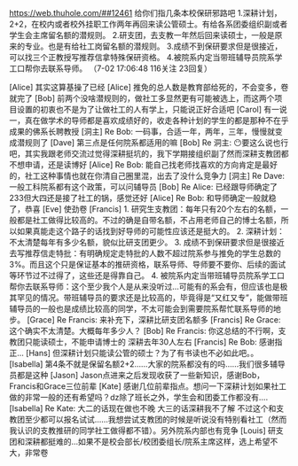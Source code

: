 https://web.thuhole.com/##12461
给你们指几条本校保研邪路吧
1.深耕计划，2+2，在校内或者校外挂职工作两年再回来读公管硕士。有给各系团委组织副或者学生会主席留名额的潜规则。
2.研支团，去支教一年然后回来读硕士，一般是原来的专业。也是有给社工岗留名额的潜规则。
3.成绩不到保研要求但是很接近，可以找三个正教授写推荐信拿特殊保研资格。
4.被院系内定当带班辅导员院系学工口帮你去联系导师。
（7-02 17:06:48 116关注 23回复）

[Alice] 其实这算基操了已经
[Alice] 推免的总人数是教育部给死的，不会变多，卷就完了
[Bob] 前两个没啥潜规则的，做社工多显然更有可能被选上，而这两个项目设置的初衷也不是为了让做社工的人有学上，只能说正好合适吧
[Carol] 有一说一，真在做学术的导师都是喜欢成绩好的，收走各种计划的学生的都是那种不在乎成果的佛系长聘教授
[洞主] Re Bob: 一码事，合适一年，两年，三年，慢慢就变成潜规则了
[Dave] 第三点是任何院系都适用的嘛
[Bob] Re 洞主: 😶要这么说也行吧，其实我跟老师交流过觉得深耕挺坑的，我下学期接组织副了然而深耕支教团都不想申请，还是读博好
[Alice] Re Bob: 能自己找老师找喜欢的方向肯定是最好的，社工这种事情也就在你清自己圈里混，出去了没什么竞争力
[洞主] Re Dave: 一般工科院系都有这个政策，可以问辅导员
[Bob] Re Alice: 已经跟导师确定了233但大四还是接了社工的锅，感觉还好
[Alice] Re Bob: 和导师确定一般就稳了，恭喜
[Eve] 使劲卷
[Francis] 1. 研究生支教团：每年只有20个左右的名额，一般都是社工做得比较高的。不过的确是自带名额，不占用老师自己的博士名额，所以如果真能走这个路子的话找到好导师的可能性应该还是挺大的。
2. 深耕计划：不太清楚每年有多少名额，貌似比研支团更少。
3. 成绩不到保研要求但是很接近去写推荐信走特批：有明确规定走特批的人数不超过院系参与推免的学生总数的3%。而且这个只是保证基本的推研资格，联系导师、导师要不要你、后续的面试等环节过不过得了，这些还是得靠自己。
4. 被院系内定当带班辅导员院系学工口帮你去联系导师：这个至少我个人是从来没听过...可能有的系会有，但应该也是极其罕见的情况。带班辅导员的要求还是比较高的，毕竟得是“又红又专”，能做带班辅导员的一般也是成绩比较高的同学，不太可能会到需要院系帮忙联系导师的地步。
[Grace] Re Francis: 来补充下，深耕比研支团名额多
[Francis] Re Grace: 这个确实不太清楚。大概每年多少人？
[Bob] Re Francis: 你这总结的不行啊，支教团只能读硕士，不能申请博士的
深耕去年30人左右
[Francis] Re Bob: 感谢指正...
[Hans] 但深耕计划只能读公管的硕士？为了有书读也不必如此吧。。
[Isabella] 第4条不就是保留名额2+2……大家的院系都没有的吗……我们很多辅导员都是这种
[Jason] Jason­点进来之后发现收获了一些新知识，感谢Bob，Francis和Grace三位前辈
[Kate] 感谢几位前辈指点。想问一下深耕计划如果社工做的非常一般的还有希望吗？dz除了班长之外，学生会和团委工作都没有....
[Isabella] Re Kate: 大二的话现在做也不晚 大三的话深耕我不了解 不过这个和支教团至少都可以报名试试……我想尝试支教团的时候是听说没有特别看社工（然而我认识的支教推研的同学社工做得都不错）。另外院系内部也有竞争
[Louis] 研支团和深耕都挺难的...如果不是校会部长/校团委组长/院系主席这样，选上希望不大，非常卷